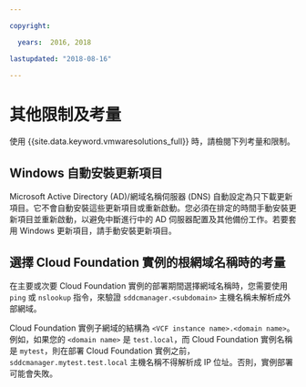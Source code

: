 ```yaml
---

copyright:

  years:  2016, 2018

lastupdated: "2018-08-16"

---
```


# 其他限制及考量

使用 {{site.data.keyword.vmwaresolutions_full}} 時，請檢閱下列考量和限制。

## Windows 自動安裝更新項目

Microsoft Active Directory (AD)/網域名稱伺服器 (DNS) 自動設定為只下載更新項目。它不會自動安裝這些更新項目或重新啟動。您必須在排定的時間手動安裝更新項目並重新啟動，以避免中斷進行中的 AD 伺服器配置及其他備份工作。若要套用 Windows 更新項目，請手動安裝更新項目。

## 選擇 Cloud Foundation 實例的根網域名稱時的考量

在主要或次要 Cloud Foundation 實例的部署期間選擇網域名稱時，您需要使用 `ping` 或 `nslookup` 指令，來驗證 `sddcmanager.<subdomain>` 主機名稱未解析成外部網域。

Cloud Foundation 實例子網域的結構為 `<VCF instance name>.<domain name>`。例如，如果您的 `<domain name>` 是 `test.local`，而 Cloud Foundation 實例名稱是 `mytest`，則在部署 Cloud Foundation 實例之前，`sddcmanager.mytest.test.local` 主機名稱不得解析成 IP 位址。否則，實例部署可能會失敗。
